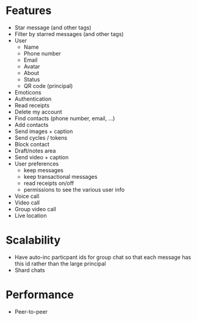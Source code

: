 # Features

- Star message (and other tags)
- Filter by starred messages (and other tags)
- User
  - Name
  - Phone number
  - Email
  - Avatar
  - About
  - Status
  - QR code (principal)
- Emoticons
- Authentication
- Read receipts
- Delete my account
- Find contacts (phone number, email, ...)
- Add contacts
- Send images + caption
- Send cycles / tokens
- Block contact
- Draft/notes area 
- Send video + caption
- User preferences
  - keep messages
  - keep transactional messages
  - read receipts on/off
  - permissions to see the various user info
- Voice call
- Video call
- Group video call
- Live location

# Scalability

- Have auto-inc particpant ids for group chat so that each message has this id rather than the large principal
- Shard chats

# Performance

- Peer-to-peer



